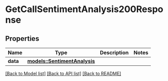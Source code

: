 # GetCallSentimentAnalysis200Response

## Properties

Name | Type | Description | Notes
------------ | ------------- | ------------- | -------------
**data** | [**models::SentimentAnalysis**](SentimentAnalysis.md) |  | 

[[Back to Model list]](../README.md#documentation-for-models) [[Back to API list]](../README.md#documentation-for-api-endpoints) [[Back to README]](../README.md)


